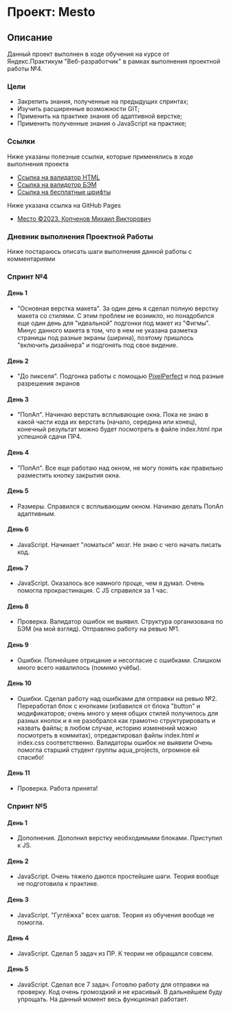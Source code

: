 # Проект: Mesto

## Описание

Данный проект выполнен в ходе обучения на курсе от Яндекс.Практикум "Веб-разработчик" в рамках выполнения проектной работы №4.

### Цели
* Закрепить знания, полученные на предыдущих спринтах;
* Изучить расширенные возможности GIT;
* Применить на практике знания об адаптивной верстке;
* Применить полученные знания о JavaScript на практике;

### Ссылки

Ниже указаны полезные ссылки, которые применялись в ходе выполнения проекта

* [Ссылка на валидатор HTML](https://validator.w3.org/nu/)
* [Ссылка на валидотор БЭМ](https://nglazov.github.io/bem-validator-page/)
* [Ссылка на бесплатные шрифты](https://fonts.google.com/?query=Inter)

Ниже указана ссылка на GitHub Pages

* [Место ©2023. Копченов Михаил Викторович](https://michaelkopchenov.github.io/mesto/)

### Дневник выполнения Проектной Работы

Ниже постараюсь описать шаги выполнения данной работы с комментариями

### Спринт №4

#### День 1
* "Основная верстка макета".
За один день я сделал полную верстку макета со стилями. С этим проблем не возникло, но понадобился еще один день для "идеальной" подгонки под макет из "Фигмы".
Минус данного макета в том, что в нем не указана разметка страницы под разные экраны (ширина), поэтому пришлось "включить дизайнера" и подгонять под свое видение.

#### День 2
* "До пикселя".
Подгонка работы с помощью [PixelPerfect](https://www.welldonecode.com/perfectpixel/) и под разные разрешения экранов

#### День 3
* "ПопАп".
Начинаю верстать всплывающие окна. Пока не знаю в какой части кода их верстать (начало, середина или конец), конечный результат можно будет посмотреть в файле index.html при успешной сдачи ПР4.

#### День 4
* "ПопАп".
Все еще работаю над окном, не могу понять как правильно разместить кнопку закрытия окна.

#### День 5
* Размеры.
Справился с всплывающим окном. Начинаю делать ПопАп адаптивным.

#### День 6
* JavaScript.
Начинает "ломаться" мозг. Не знаю с чего начать писать код.

#### День 7
* JavaScript.
Оказалось все намного проще, чем я думал. Очень помогла прокрастинация. С JS справился за 1 час.

#### День 8
* Проверка.
Валидатор ошибок не выявил. Структура организована по БЭМ (на мой взгляд). Отправляю работу на ревью №1.

#### День 9
* Ошибки.
Полнейшее отрицание и несогласие с ошибками. Слишком много всего навалилось (помимо учёбы).

#### День 10
* Ошибки.
Сделал работу над ошибками для отправки на ревью №2.
Переработал блок с кнопками (избавился от блока "button" и модификаторов; очень много у меня общих стилей получилось для разных кнопок и я не разобрался как грамотно структурировать и назвать файлы; в любом случае, историю изменений можно посмотреть в коммитах), отредактировал файлы index.html и index.css соответственно.
Валидаторы ошибок не выявили
Очень помогла старший студент группы aqua_projects, огромное ей спасибо!

#### День 11
* Проверка.
Работа принята!

### Спринт №5

#### День 1
* Дополнения.
Дополнил верстку необходимыми блоками. Приступил к JS.

#### День 2
* JavaScript.
Очень тяжело даются простейшие шаги. Теория вообще не подготовила к практике.

#### День 3
* JavaScript.
"Гуглёжка" всех шагов. Теория из обучения вообще не помогла.

#### День 4
* JavaScript.
Сделал 5 задач из ПР. К теории не обращался совсем.

#### День 5
* JavaScript.
Сделал все 7 задач. Готовлю работу для отправки на проверку.
Код очень громоздкий и не красивый. В дальнейшем буду упрощать. На данный момент весь функционал работает.

